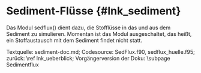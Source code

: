 Sediment-Flüsse {#lnk_sediment}
=========

Das Modul sedflux() dient dazu, die Stofflüsse in das und aus dem Sediment zu 
simulieren. 
Momentan ist das Modul ausgeschaltet, das heißt, ein Stoffaustausch mit dem 
Sediment findet nicht statt.

Textquelle: sediment-doc.md; Codesource: SedFlux.f90, sedflux_huelle.f95; 
zurück: \ref lnk_ueberblick; Vorgängerversion der Doku: \subpage Sedimentflux 
